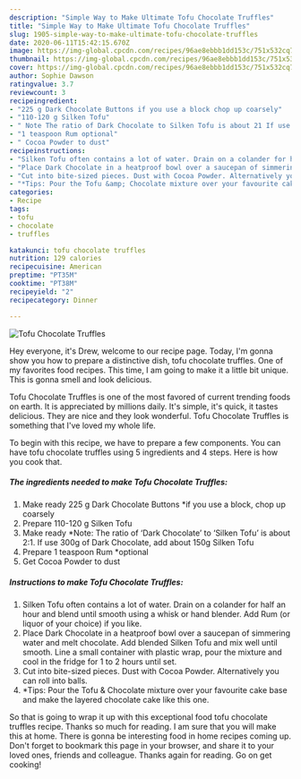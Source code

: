 ```yaml
---
description: "Simple Way to Make Ultimate Tofu Chocolate Truffles"
title: "Simple Way to Make Ultimate Tofu Chocolate Truffles"
slug: 1905-simple-way-to-make-ultimate-tofu-chocolate-truffles
date: 2020-06-11T15:42:15.670Z
image: https://img-global.cpcdn.com/recipes/96ae8ebbb1dd153c/751x532cq70/tofu-chocolate-truffles-recipe-main-photo.jpg
thumbnail: https://img-global.cpcdn.com/recipes/96ae8ebbb1dd153c/751x532cq70/tofu-chocolate-truffles-recipe-main-photo.jpg
cover: https://img-global.cpcdn.com/recipes/96ae8ebbb1dd153c/751x532cq70/tofu-chocolate-truffles-recipe-main-photo.jpg
author: Sophie Dawson
ratingvalue: 3.7
reviewcount: 3
recipeingredient:
- "225 g Dark Chocolate Buttons if you use a block chop up coarsely"
- "110-120 g Silken Tofu"
- " Note The ratio of Dark Chocolate to Silken Tofu is about 21 If use 300g of Dark Chocolate add about 150g Silken Tofu"
- "1 teaspoon Rum optional"
- " Cocoa Powder to dust"
recipeinstructions:
- "Silken Tofu often contains a lot of water. Drain on a colander for half an hour and blend until smooth using a whisk or hand blender. Add Rum (or liquor of your choice) if you like."
- "Place Dark Chocolate in a heatproof bowl over a saucepan of simmering water and melt chocolate. Add blended Silken Tofu and mix well until smooth. Line a small container with plastic wrap, pour the mixture and cool in the fridge for 1 to 2 hours until set."
- "Cut into bite-sized pieces. Dust with Cocoa Powder. Alternatively you can roll into balls."
- "*Tips: Pour the Tofu &amp; Chocolate mixture over your favourite cake base and make the layered chocolate cake like this one."
categories:
- Recipe
tags:
- tofu
- chocolate
- truffles

katakunci: tofu chocolate truffles 
nutrition: 129 calories
recipecuisine: American
preptime: "PT35M"
cooktime: "PT38M"
recipeyield: "2"
recipecategory: Dinner

---
```



![Tofu Chocolate Truffles](https://img-global.cpcdn.com/recipes/96ae8ebbb1dd153c/751x532cq70/tofu-chocolate-truffles-recipe-main-photo.jpg)

Hey everyone, it's Drew, welcome to our recipe page. Today, I'm gonna show you how to prepare a distinctive dish, tofu chocolate truffles. One of my favorites food recipes. This time, I am going to make it a little bit unique. This is gonna smell and look delicious.

Tofu Chocolate Truffles is one of the most favored of current trending foods on earth. It is appreciated by millions daily. It's simple, it's quick, it tastes delicious. They are nice and they look wonderful. Tofu Chocolate Truffles is something that I've loved my whole life.




To begin with this recipe, we have to prepare a few components. You can have tofu chocolate truffles using 5 ingredients and 4 steps. Here is how you cook that.

<!--inarticleads1-->

##### The ingredients needed to make Tofu Chocolate Truffles:

1. Make ready 225 g Dark Chocolate Buttons *if you use a block, chop up coarsely
1. Prepare 110-120 g Silken Tofu
1. Make ready  *Note: The ratio of ‘Dark Chocolate’ to ‘Silken Tofu’ is about 2:1. If use 300g of Dark Chocolate, add about 150g Silken Tofu
1. Prepare 1 teaspoon Rum *optional
1. Get  Cocoa Powder to dust




<!--inarticleads2-->

##### Instructions to make Tofu Chocolate Truffles:

1. Silken Tofu often contains a lot of water. Drain on a colander for half an hour and blend until smooth using a whisk or hand blender. Add Rum (or liquor of your choice) if you like.
1. Place Dark Chocolate in a heatproof bowl over a saucepan of simmering water and melt chocolate. Add blended Silken Tofu and mix well until smooth. Line a small container with plastic wrap, pour the mixture and cool in the fridge for 1 to 2 hours until set.
1. Cut into bite-sized pieces. Dust with Cocoa Powder. Alternatively you can roll into balls.
1. *Tips: Pour the Tofu &amp; Chocolate mixture over your favourite cake base and make the layered chocolate cake like this one.




So that is going to wrap it up with this exceptional food tofu chocolate truffles recipe. Thanks so much for reading. I am sure that you will make this at home. There is gonna be interesting food in home recipes coming up. Don't forget to bookmark this page in your browser, and share it to your loved ones, friends and colleague. Thanks again for reading. Go on get cooking!
